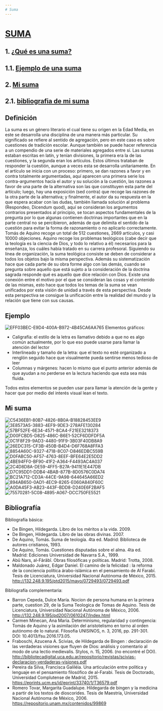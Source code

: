 ```yaml
---
# Suma
---
```


# [**SUMA**](https://github.com/Fcerey/suma/blob/main/index.md#suma)
## 1. [¿Qué es una suma?](https://github.com/Fcerey/suma/blob/main/index.md#definici%C3%B3n)
## 1.1. [Ejemplo de una suma](https://github.com/Fcerey/suma/blob/main/index.md#ejemplo)
## 2. [Mi suma](https://github.com/Fcerey/suma/blob/main/Suma.md#mi-suma)
## 2.1. [bibliografia de mi suma](https://github.com/Fcerey/suma/blob/main/Suma.md#bibliograf%C3%ADa) 


## Definición
La suma es un género literario el cual tiene su origen en la Edad Media, en este se desarrolla una disciplina de una manera más particular. Su significado se refiere al sentido de agregación, pero en este caso es sobre cuestiones de tradición escolar. Aunque también se puede hacer referencia a un compendio de una serie de materiales agregados entre sí.
Las sumas estaban escritas en latín, y tenían divisiones, la primera era la de las cuestiones, y la segunda eran los artículos. Estos últimos trataban de responder la cuestión, aunque a veces esta se desarrolla unitariamente. En el artículo se inicia con un proceso: primero, se dan razones a favor y en contra totalmente argumentadas, aquí aparecen una primera serie los contra-argumentos hacía el autor y su solución a la cuestión, las razones a favor de una parte de la alternativa son las que constituyen esta parte del artículo; luego, hay una exposición (sed contra) que recoge las razones de la otra parte de la alternativa; y finalmente, el autor da su respuesta en la que espera acabar con las dudas, también llamada solución al problema (Respondeo, Dicendum quod), aquí se consideran los argumentos contrarios presentados al principio, se tocan aspectos fundamentales de la pregunta por lo que algunas contienen doctrinas importantes que en la parte central no se percibieron, además de que delimita el sentido de la cuestión para evitar la forma de razonamiento o no aplicarlo correctamente. Tomás de Aquino recoge un total de 512 cuestiones, 2669 artículos, y casi 10000 objeciones.
Aquino recoge los problemas teológicos (cabe decir que la teología es la ciencia de Dios, y todo lo relativo a él) necesarios para la enseñanza, los cuáles había tratado en su carrera profesoral. Siguiendo su línea de organización, la suma teológica consiste se deben de considerar a todos los objetos bajo la misma perspectiva. Además su sistematización hace que cada parte de su obra forme algo con las demás, cuando se pregunta sobre aquello que está sujeto a la consideración de la doctrina sagrada responde qué es aquello que dice relación con Dios. Existe una conexión entre el motivo por el que se consideran las cosas y el contenido de las mismas, esto hace que todos los temas de la suma se vean unificados por esta visión de unidad a través de esta perspectiva. Desde esta perspectiva se consigue la unificación entre la realidad del mundo y la relación que tiene con sus causas.

## Ejemplo
![EFF03BEC-E9D4-400A-B972-4B45CA6AA765](https://user-images.githubusercontent.com/120075006/207548338-f0dc7acf-9e0b-40fd-96f3-2b1bffe38b44.jpeg)
Elementos gráficos:
+ Caligrafía: el estilo de la letra es llamativo debido a que no es algo común
actualmente, por lo que eso puede usarse para llamar la atención del lector
+ Interlineado y tamaño de la letra: que el texto no esté organizado a renglón seguido
hace que visualmente pueda sentirse menos tedioso de leer
+ Columnas y márgenes: hacen lo mismo que el punto anterior además de que ayudan
a no perderse en la lectura haciendo que esta sea más fluida.

Todos estos elementos se pueden usar para llamar la atención de la gente y hacer que por medio del interés visual lean el texto.


## Mi suma
![C5436EB1-80B7-4826-8B0A-B18828453EE9](https://user-images.githubusercontent.com/120075006/208195369-c70cc95a-ef5d-4ef6-b834-d293e0f5282d.jpeg)
![3E8573A5-3883-4EF9-9DE3-278AFE130284](https://user-images.githubusercontent.com/120075006/208195372-031c5cf6-f90d-40cb-8e80-82c4c7835ae2.jpeg)
![57BF52FE-6E34-4571-8CA4-F21EE3218373](https://user-images.githubusercontent.com/120075006/208195378-dfcdcbfc-42c1-4bba-b9fe-25aed718b789.jpeg)
![D00FCBD5-D825-486C-B6E1-52CF6DDFDF5A](https://user-images.githubusercontent.com/120075006/208195383-04a945a5-eb85-49f3-bfce-6d9a454b5435.jpeg)
![0C1F8F29-9AD3-4480-91F9-3B03F40DB8A9](https://user-images.githubusercontent.com/120075006/208195391-059a5da1-7637-4056-9035-cb60a408b577.jpeg)
![26EDC315-CF3B-450B-B4D4-D6F768A8FFA3](https://user-images.githubusercontent.com/120075006/208195399-72387c64-7954-41dc-9e7c-beaae8d59b9b.jpeg)
![8854A60C-9327-4718-8C07-D846EDBC559B](https://user-images.githubusercontent.com/120075006/208195410-af8486b6-58e5-46f2-9def-0d1fd7ba1155.jpeg)
![D0FABC50-AF57-4763-8EEF-BFE64E2E5DD2](https://user-images.githubusercontent.com/120075006/208195418-2fc3c4ff-43d4-4fa0-bd34-2fa0b8787a40.jpeg)
![4BE94FF0-BF90-41F2-A364-F4493AC4A037](https://user-images.githubusercontent.com/120075006/208195422-620c1f42-03e8-47f8-b267-0fa0f4f493d6.jpeg)
![2C4D8D8A-DE59-4FF5-B27A-9411E1E447DB](https://user-images.githubusercontent.com/120075006/208195430-86a8dded-3174-42fd-94b4-dcce831b99a8.jpeg)
![D7C95DD1-DDB4-4BAB-877B-8D0576C0DA74](https://user-images.githubusercontent.com/120075006/208195436-312dc46b-e067-4f86-966c-a58b1e7e5e44.jpeg)
![BC21A712-CD3A-44CE-9A98-644645A66ED2](https://user-images.githubusercontent.com/120075006/208195438-2e31bb26-68fa-4a4a-ada8-ee207ead8696.jpeg)
![894AB650-0AD1-4EC9-8265-E060A840F60C](https://user-images.githubusercontent.com/120075006/208195444-94b131c3-4026-4abc-81c1-d8c1cf303585.jpeg)
![A0DA45F3-AB23-443F-BDD8-D240E6F2BAF5](https://user-images.githubusercontent.com/120075006/208195456-f9613fb9-6e5a-4db8-bd6b-e66f66520b4e.jpeg)
![75570281-5C08-4895-A067-DCC750FE5521](https://user-images.githubusercontent.com/120075006/208195462-41228f15-fa84-4e60-8233-b4018aa14989.jpeg)

## Bibliografía

Bibliografía básica:
+ De Bingen, Hildegarda. Libro de los méritos a la vida. 2009.
+ De Bingen, Hildegarda. Libro de las obras divinas. 2007.
+ De Aquino, Tomás. Suma de teología. 4ta ed. Madrid: Biblioteca de autores cristianos, 1993.
+ De Aquino, Tomás. Cuestiones disputadas sobre el alma. 4ta ed. Madrid: Ediciones Universidad de Navarra S.A., 1999.
+ Abû Nars, al-Fârâbî. Obras filosóficas y políticas. Madrid: Trotta, 2008.
+ Maldonado Juárez, Edgar Daniel. El camino de la felicidad : la reforma de la conciencia política árabo-islámica en el pensamiento de Al Farabí. Tesis de Licenciatura, Universidad Nacional Autónoma de México, 2015. http://132.248.9.195/ptd2015/mayo/0729493/0729493.pdf 


Bibliografía complementaria: 
+ Barron Cepeda, Dulce María. Nocion de persona humana en la primera parte, cuestion 29, de la Suma Teologica de Tomas de Aquino. Tesis de Licenciatura, Universidad Nacional Autónoma de México, 2006. http://132.248.9.195/pd2007/0610247/Index.html
+ Carmen Minecan, Ana Maria. Determinismo, regularidad y contingencia: Tomás de Aquino y la asimilación del aristotelismo en torno al orden autónomo de lo natural. Filosofia UNISINOS, n. 3, 2016, pp. 291-301. DOI: 10.4013/fsu.2016.173.05. 
+ Fraboschi, Azucena A. Scivias, de Hildegarda de Bingen : declaración de las verdaderas visiones que fluyen de Dios: análisis y comentario al modo de una lectio medievalis. Stylos, n. 15, 2006. (no encontré el DOI). http://bibliotecadigital.uca.edu.ar/repositorio/revistas/scivias-declaracion-verdaderas-visiones.pdf 
+ Pereira da Silva, Francisca Galiléia. Una articulación entre política y lenguaje en el pensamiento filosófico de al-Farabi. Tesis de Doctorado, Universidad Complutense de Madrid, 2015. https://eprints.ucm.es/id/eprint/33740/1/T36579.pdf
+ Romero Tovar, Margarita Guadalupe. Hildegarda de bingen y la medicina a partir de los textos de dioscorides. Tesis de Maestría, Universidad Nacional Autónoma de México, 2006. https://repositorio.unam.mx/contenidos/99869

